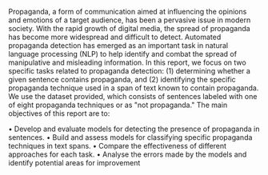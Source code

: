 Propaganda, a form of communication aimed at influencing the opinions and emotions of a target audience, has been a pervasive issue in modern society. With the rapid growth of digital media, the spread of propaganda has become more widespread and difficult to detect. Automated propaganda detection has emerged as an important task in natural language processing (NLP) to help identify and combat the spread of manipulative and misleading information. In this report, we focus on two specific tasks related to propaganda detection: (1) determining whether a given sentence contains propaganda, and (2) identifying the specific propaganda technique used in a span of text known to contain propaganda. We use the dataset provided, which consists of sentences labeled with one of eight propaganda techniques or as "not propaganda."
The main objectives of this report are to:

• Develop and evaluate models for detecting the presence of propaganda in sentences.
• Build and assess models for classifying specific propaganda techniques in text spans.
• Compare the effectiveness of different approaches for each task.
• Analyse the errors made by the models and identify potential areas for improvement
